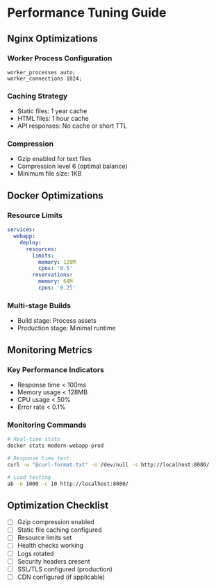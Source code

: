 # Performance Tuning Guide

## Nginx Optimizations

### Worker Process Configuration
```nginx
worker_processes auto;
worker_connections 1024;
```

### Caching Strategy
- Static files: 1 year cache
- HTML files: 1 hour cache
- API responses: No cache or short TTL

### Compression
- Gzip enabled for text files
- Compression level 6 (optimal balance)
- Minimum file size: 1KB

## Docker Optimizations

### Resource Limits
```yaml
services:
  webapp:
    deploy:
      resources:
        limits:
          memory: 128M
          cpus: '0.5'
        reservations:
          memory: 64M
          cpus: '0.25'
```

### Multi-stage Builds
- Build stage: Process assets
- Production stage: Minimal runtime

## Monitoring Metrics

### Key Performance Indicators
- Response time < 100ms
- Memory usage < 128MB
- CPU usage < 50%
- Error rate < 0.1%

### Monitoring Commands
```bash
# Real-time stats
docker stats modern-webapp-prod

# Response time test
curl -w "@curl-format.txt" -o /dev/null -s http://localhost:8080/

# Load testing
ab -n 1000 -c 10 http://localhost:8080/
```

## Optimization Checklist

- [ ] Gzip compression enabled
- [ ] Static file caching configured
- [ ] Resource limits set
- [ ] Health checks working
- [ ] Logs rotated
- [ ] Security headers present
- [ ] SSL/TLS configured (production)
- [ ] CDN configured (if applicable)
